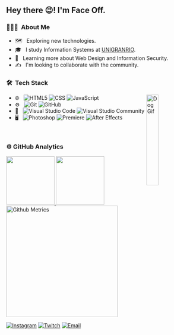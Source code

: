 <!-- By Face Off │ Free to download, edit and enjoy! :D -->
<h2> Hey there 😉! I'm Face Off.</h2>

<h3>👨🏻‍💻 &nbsp;About Me</h3>

- 🗺️ &nbsp; Exploring new technologies.
- 🎓 &nbsp; I study Information Systems at <a href="https://portal.unigranrio.edu.br/">UNIGRANRIO</a>.
- 🌱 &nbsp; Learning more about Web Design and Information Security.
- ✍️ &nbsp; I'm looking to collaborate with the community.

<h3> 🛠 &nbsp;Tech Stack</h3>
<img width="25%" align="right" alt="Dog Gif" src="https://media.giphy.com/media/vzO0Vc8b2VBLi/giphy.gif"/>

- 🌐 &nbsp;
  ![HTML5](https://img.shields.io/badge/-HTML5-333333?style=flat&logo=HTML5)
  ![CSS](https://img.shields.io/badge/-CSS-333333?style=flat&logo=CSS3&logoColor=1572B6)
  ![JavaScript](https://img.shields.io/badge/-JavaScript-333333?style=flat&logo=javascript)
- ⚙️ &nbsp;
  ![Git](https://img.shields.io/badge/-Git-333333?style=flat&logo=git)
  ![GitHub](https://img.shields.io/badge/-GitHub-333333?style=flat&logo=github)
- 🔧 &nbsp;
  ![Visual Studio Code](https://img.shields.io/badge/-Visual%20Studio%20Code-333333?style=flat&logo=visual-studio-code&logoColor=007ACC)
  ![Visual Studio Community](https://img.shields.io/badge/-Visual%20Studio%20Community-333333?style=flat&logo=visual-studio-code&logoColor=7d3bbc)
- 🖥 &nbsp;
  ![Photoshop](https://img.shields.io/badge/-Photoshop-333333?style=flat&logo=adobe-photoshop)
  ![Premiere](https://img.shields.io/badge/-Premiere-333333?style=flat&logo=adobe-premiere-pro)
  ![After Effects](https://img.shields.io/badge/-After%20Effects-333333?style=flat&logo=adobe-after-effects)

<br/>

<h3> ⚙️  GitHub Analytics </h3>
  
<a href="https://github.com/OFaceOff">
  <img height="130em" src="https://github-readme-stats.vercel.app/api?username=OFaceOff&theme=react&show_icons=true" style"max-width: 100%;" />
  <img height="130em" src="https://github-readme-stats.vercel.app/api/top-langs/?username=OFaceOff&theme=react&layout=compact" style"max-width: 100%;" />
  <img height="300em" src="https://metrics.lecoq.io/OFaceOff" alt="Github Metrics" style"max-width: 100%;>
</a>

<br/>

<!-- <h3> 🤝🏻 &nbsp;Connect with Me </h3> -->

<!-- <p align="center"> -->
<a href="https://www.instagram.com/ofaceoff/"><img alt="Instagram" src="https://img.shields.io/badge/Instagram-ofaceoff-blue?style=flat-square&logo=instagram"></a>
<a href="https://www.twitch.tv/eofaceoff"><img alt="Twitch" src="https://img.shields.io/badge/Twitch-eofaceoff-blue?style=flat-square&logo=twitch"></a>
<a href="faceoffpg@gmail.com"><img alt="Email" src="https://img.shields.io/badge/Email-faceoffpg@gmail.com-blue?style=flat-square&logo=gmail"></a>
<!-- </p> -->
